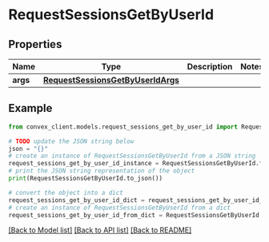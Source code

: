 # RequestSessionsGetByUserId


## Properties

Name | Type | Description | Notes
------------ | ------------- | ------------- | -------------
**args** | [**RequestSessionsGetByUserIdArgs**](RequestSessionsGetByUserIdArgs.md) |  | 

## Example

```python
from convex_client.models.request_sessions_get_by_user_id import RequestSessionsGetByUserId

# TODO update the JSON string below
json = "{}"
# create an instance of RequestSessionsGetByUserId from a JSON string
request_sessions_get_by_user_id_instance = RequestSessionsGetByUserId.from_json(json)
# print the JSON string representation of the object
print(RequestSessionsGetByUserId.to_json())

# convert the object into a dict
request_sessions_get_by_user_id_dict = request_sessions_get_by_user_id_instance.to_dict()
# create an instance of RequestSessionsGetByUserId from a dict
request_sessions_get_by_user_id_from_dict = RequestSessionsGetByUserId.from_dict(request_sessions_get_by_user_id_dict)
```
[[Back to Model list]](../README.md#documentation-for-models) [[Back to API list]](../README.md#documentation-for-api-endpoints) [[Back to README]](../README.md)


